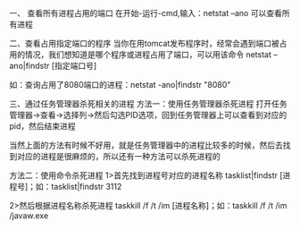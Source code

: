 一、 查看所有进程占用的端口 
在开始-运行-cmd,输入：netstat –ano 可以查看所有进程

 

二、查看占用指定端口的程序 
当你在用tomcat发布程序时，经常会遇到端口被占用的情况，我们想知道是哪个程序或进程占用了端口，可以用该命令 netstat –ano|findstr [指定端口号]

如：查询占用了8080端口的进程：netstat -ano|findstr "8080"

 

三、通过任务管理器杀死相关的进程
方法一：使用任务管理器杀死进程
打开任务管理器->查看->选择列->然后勾选PID选项，回到任务管理器上可以查看到对应的pid，然后结束进程

当然上面的方法有时候不好用，就是任务管理器中的进程比较多的时候，然后去找到对应的进程是很麻烦的，所以还有一种方法可以杀死进程的

方法二：使用命令杀死进程
1>首先找到进程号对应的进程名称
tasklist|findstr [进程号]；如：tasklist|findstr 3112

2>然后根据进程名称杀死进程
taskkill /f /t /im [进程名称]；如：taskkill /f /t /im /javaw.exe